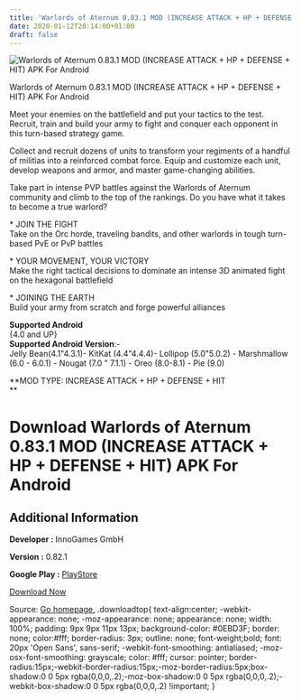 ```yaml
---
title: 'Warlords of Aternum 0.83.1 MOD (INCREASE ATTACK + HP + DEFENSE + HIT) APK For Android'
date: 2020-01-12T20:14:00+01:00
draft: false
---
```


![Warlords of Aternum 0.83.1 MOD (INCREASE ATTACK + HP + DEFENSE + HIT) APK For Android](https://i1.wp.com/apkhome.net/wp-content/uploads/2020/01/Warlords-of-Aternum-0.83.1-MOD-INCREASE-ATTACK-HP-DEFENSE-HIT-1.jpg "Warlords of Aternum 0.83.1 MOD (INCREASE ATTACK + HP + DEFENSE + HIT) APK For Android")

  

Warlords of Aternum 0.83.1 MOD (INCREASE ATTACK + HP + DEFENSE + HIT) APK For Android

Meet your enemies on the battlefield and put your tactics to the test. Recruit, train and build your army to fight and conquer each opponent in this turn-based strategy game.

Collect and recruit dozens of units to transform your regiments of a handful of militias into a reinforced combat force. Equip and customize each unit, develop weapons and armor, and master game-changing abilities.

Take part in intense PVP battles against the Warlords of Aternum community and climb to the top of the rankings. Do you have what it takes to become a true warlord?

\* JOIN THE FIGHT  
Take on the Orc horde, traveling bandits, and other warlords in tough turn-based PvE or PvP battles

\* YOUR MOVEMENT, YOUR VICTORY  
Make the right tactical decisions to dominate an intense 3D animated fight on the hexagonal battlefield

\* JOINING THE EARTH  
Build your army from scratch and forge powerful alliances

**Supported Android**  
{4.0 and UP}  
**Supported Android Version**:-  
Jelly Bean(4.1"4.3.1)- KitKat (4.4"4.4.4)- Lollipop (5.0"5.0.2) - Marshmallow (6.0 - 6.0.1) - Nougat (7.0 " 7.1.1) - Oreo (8.0-8.1) - Pie (9.0)

**MOD TYPE: INCREASE ATTACK + HP + DEFENSE + HIT  
**

Download Warlords of Aternum 0.83.1 MOD (INCREASE ATTACK + HP + DEFENSE + HIT) APK For Android
==============================================================================================

Additional Information
----------------------

**Developer :** InnoGames GmbH

**Version :** 0.82.1

**Google Play :** [PlayStore](https://play.google.com/store/apps/details?id=net.mantisshrimp.warlords)

  

[Download Now](https://store4app.co/post/warlords-of-aternum-0-83-1-mod-increase-attack-hp-defense-hit-apk-for-android_1578856290)

  
Source: [Go homepage.](https://store4app.co/post/warlords-of-aternum-0-83-1-mod-increase-attack-hp-defense-hit-apk-for-android_1578856290) .downloadtop{ text-align:center; -webkit-appearance: none; -moz-appearance: none; appearance: none; width: 100%; padding: 9px 9px 11px 13px; background-color: #0EBD3F; border: none; color:#fff; border-radius: 3px; outline: none; font-weight;bold; font: 20px 'Open Sans', sans-serif; -webkit-font-smoothing: antialiased; -moz-osx-font-smoothing: grayscale; color: #fff; cursor: pointer; border-radius:15px;-webkit-border-radius:15px;-moz-border-radius:5px;box-shadow:0 0 5px rgba(0,0,0,.2);-moz-box-shadow:0 0 5px rgba(0,0,0,.2);-webkit-box-shadow:0 0 5px rgba(0,0,0,.2) !important; }
